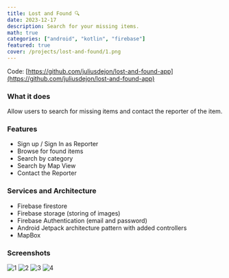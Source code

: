 ```yaml
---
title: Lost and Found 🔍
date: 2023-12-17
description: Search for your missing items.
math: true
categories: ["android", "kotlin", "firebase"]
featured: true
cover: /projects/lost-and-found/1.png
---
```


Code: [https://github.com/juliusdejon/lost-and-found-app](https://github.com/juliusdejon/lost-and-found-app)

### What it does

Allow users to search for missing items and contact the reporter of the item.

### Features

- Sign up / Sign In as Reporter
- Browse for found items
- Search by category
- Search by Map View
- Contact the Reporter

### Services and Architecture

- Firebase firestore
- Firebase storage (storing of images)
- Firebase Authentication (email and password)
- Android Jetpack architecture pattern with added controllers
- MapBox

### Screenshots

![1](/projects/lost-and-found/1.png "1")
![2](/projects/lost-and-found/2.png "2")
![3](/projects/lost-and-found/3.png "3")
![4](/projects/lost-and-found/4.png "4")
